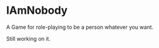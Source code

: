 IAmNobody
=========

A Game for role-playing to be a person whatever you want.

Still working on it.
